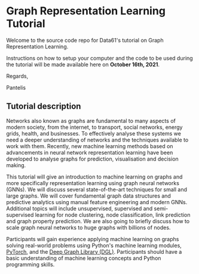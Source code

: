 # Graph Representation Learning Tutorial

Welcome to the source code repo for Data61's tutorial on Graph Representation Learning. 

Instructions on how to setup your computer and the code to be used during the tutorial will be made available here on **October 16th, 2021**.

Regards,

Pantelis

## Tutorial description

Networks also known as graphs are fundamental to many aspects of modern society, from the internet, to transport, social networks, energy grids, health, and businesses. To effectively analyse these systems we need a deeper understanding of networks and the techniques available to work with them. Recently, new machine learning methods based on advancements in neural network representation learning have been developed to analyse graphs for prediction, visualisation and decision making. 

This tutorial will give an introduction to machine learning on graphs and more specifically representation learning using graph neural networks (GNNs). We will discuss several state-of-the-art techniques for small and large graphs. We will cover fundamental graph data structures and predictive analytics using manual feature engineering and modern GNNs. Additional topics will include unsupervised, supervised and semi-supervised learning for node clustering, node classification, link prediction and graph property prediction. We are also going to briefly discuss how to scale graph neural networks to huge graphs with billions of nodes. 

Participants will gain experience applying machine learning on graphs solving real-world problems using Python's machine learning modules, [PyTorch](https://pytorch.org/), and the [Deep Graph Library (DGL)](https://www.dgl.ai/). Participants should have a basic understanding of machine learning concepts and Python programming skills.